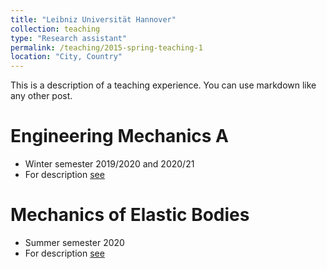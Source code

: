 ```yaml
---
title: "Leibniz Universität Hannover"
collection: teaching
type: "Research assistant"
permalink: /teaching/2015-spring-teaching-1
location: "City, Country"
---
```


This is a description of a teaching experience. You can use markdown like any other post.

Engineering Mechanics A
======
* Winter semester 2019/2020 and 2020/21
* For description [see](https://www.ibnm.uni-hannover.de/en/studies/modules/engineering-mechanics-a/)

Mechanics of Elastic Bodies
======
* Summer semester 2020
* For description [see](https://www.ibnm.uni-hannover.de/en/studies/modules/mechanics-of-elastic-bodies/)

